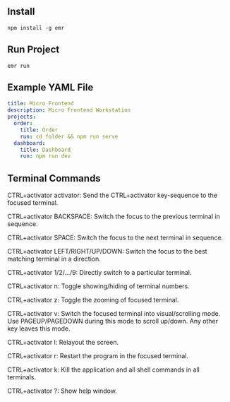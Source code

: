 ## Install 

```
npm install -g emr
```

## Run Project

```
emr run
```

## Example YAML File

```yaml
title: Micro Frontend
description: Micro Frontend Workstation
projects:
  order:
    title: Order
    run: cd folder && npm run serve
  dashboard:
    title: Dashboard
    run: npm run dev
```

## Terminal Commands

CTRL+activator activator:
Send the CTRL+activator key-sequence to the focused terminal.

CTRL+activator BACKSPACE:
Switch the focus to the previous terminal in sequence.

CTRL+activator SPACE:
Switch the focus to the next terminal in sequence.

CTRL+activator LEFT/RIGHT/UP/DOWN:
Switch the focus to the best matching terminal in a direction.

CTRL+activator 1/2/.../9:
Directly switch to a particular terminal.

CTRL+activator n:
Toggle showing/hiding of terminal numbers.

CTRL+activator z:
Toggle the zooming of focused terminal.

CTRL+activator v:
Switch the focused terminal into visual/scrolling mode. Use PAGEUP/PAGEDOWN during this mode to scroll up/down. Any other key leaves this mode.

CTRL+activator l:
Relayout the screen.

CTRL+activator r:
Restart the program in the focused terminal.

CTRL+activator k:
Kill the application and all shell commands in all terminals.

CTRL+activator ?:
Show help window.